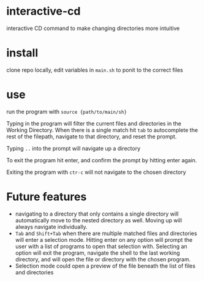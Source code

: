 # interactive-cd
interactive CD command to make changing directories more intuitive

# install 
clone repo locally, edit variables in `main.sh` to ponit to the correct files 

# use 
run the program with `source {path/to/main/sh}` 

Typing in the program will filter the current files and directories in the Working Directory. 
When there is a single match hit `tab` to autocomplete the rest of the filepath, navigate to that directory, and reset the prompt. 

Typing `..` into the prompt will navigate up a directory

To exit the program hit enter, and confirm the prompt by hitting enter again. 

Exiting the program with `ctr-c` will not navigate to the chosen directory

# Future features 
- navigating to a directory that only contains a single directory will automatically move to the nested directory as well. Moving up will always navigate individually.
- `Tab` and `Shift+Tab` when there are multiple matched files and directories will enter a selection mode. Hitting enter on any option will prompt the user with a list of programs to open that selection with. Selecting an option will exit the program, navigate the shell to the last working directory, and will open the file or directory with the chosen program. 
- Selection mode could open a preview of the file beneath the list of files and directories